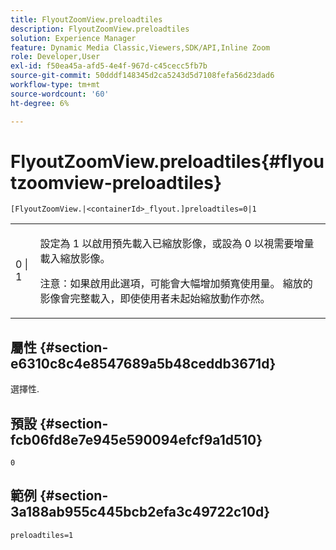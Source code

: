 ```yaml
---
title: FlyoutZoomView.preloadtiles
description: FlyoutZoomView.preloadtiles
solution: Experience Manager
feature: Dynamic Media Classic,Viewers,SDK/API,Inline Zoom
role: Developer,User
exl-id: f50ea45a-afd5-4e4f-967d-c45cecc5fb7b
source-git-commit: 50dddf148345d2ca5243d5d7108fefa56d23dad6
workflow-type: tm+mt
source-wordcount: '60'
ht-degree: 6%

---
```


# FlyoutZoomView.preloadtiles{#flyoutzoomview-preloadtiles}

`[FlyoutZoomView.|<containerId>_flyout.]preloadtiles=0|1`

<table id="table_8E44EC404A1A45C59EA1EF2766613930"> 
 <tbody> 
  <tr> 
   <td colname="col1"> <p> <span class="codeph"> 0 | 1 </span> </p> </td> 
   <td colname="col2"> <p> 設定為 <span class="codeph"> 1</span> 以啟用預先載入已縮放影像，或設為 <span class="codeph"> 0</span> 以視需要增量載入縮放影像。 </p> <p> <p>注意：如果啟用此選項，可能會大幅增加頻寬使用量。 縮放的影像會完整載入，即使使用者未起始縮放動作亦然。 </p> </p> </td> 
  </tr> 
 </tbody> 
</table>

## 屬性 {#section-e6310c8c4e8547689a5b48ceddb3671d}

選擇性.

## 預設 {#section-fcb06fd8e7e945e590094efcf9a1d510}

`0`

## 範例 {#section-3a188ab955c445bcb2efa3c49722c10d}

`preloadtiles=1`
